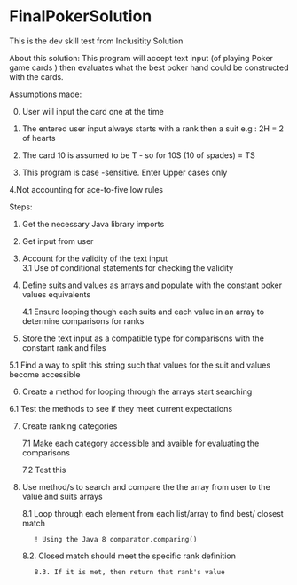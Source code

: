 # FinalPokerSolution

This is the dev skill test from Inclusitity Solution

About this solution: This program will accept text input (of playing  Poker game cards ) then evaluates what the best poker hand could be constructed with the cards.

 
Assumptions made:

0. User will input the card one at the time

1. The entered user input always starts with a rank then a suit e.g : 2H = 2 of hearts

2. The card 10 is assumed to be T - so for 10S (10 of spades)  = TS

3. This program is case -sensitive. Enter Upper cases only

4.Not accounting for ace-to-five low rules


Steps:

1. Get the necessary  Java library  imports
2. Get  input from user  
3. Account for the validity of the  text input   
    3.1 Use of conditional statements for checking the validity
4. Define suits and values as arrays and populate with the constant poker values equivalents

    4.1 Ensure looping though each suits and each value in  an array to determine comparisons for ranks
    
5. Store the text input as a compatible type for comparisons with the constant rank and files

  5.1 Find a way to split this string such that values for the suit and values become accessible

6. Create a method for looping through the arrays  start searching 

  6.1 Test the methods to see if they meet current expectations

7. Create ranking categories 

    7.1 Make each category accessible and avaible for evaluating the comparisons
    
    7.2 Test this
    
8. Use method/s to search and compare the the array from user to the value and suits arrays

    8.1 Loop through each element from each list/array to find best/ closest match 
    
          ! Using the Java 8 comparator.comparing() 
          
      8.2. Closed match should meet the specific rank definition
      
          8.3. If it is met, then return that rank's value
     

